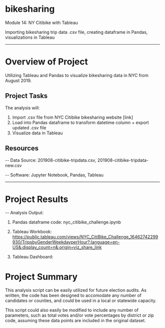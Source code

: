 # bikesharing
Module 14: NY Citibike with Tableau

Importing bikesharing trip data .csv file, creating dataframe in Pandas, visualizations in Tableau

------------------------------
# Overview of Project
Utilizing Tableau and Pandas to visualize bikesharing data in NYC from August 2019. 

## Project Tasks
The analysis will:

1. Import .csv file from NYC Citibike bikesharing website [link]
2. Load into Pandas dataframe to transform datetime column + export updated .csv file
3. Visualize data in Tableau 


## Resources
-- Data Source: 201908-citibike-tripdata.csv, 201908-citibike-tripdata-new.csv

-- Software: Jupyter Notebook, Pandas, Tableau


-------------------------------


# Project Results
-- Analysis Output: 

1. Pandas dataframe code: nyc_citibike_challenge.ipynb

2. Tableau Workbook:
https://public.tableau.com/views/NYC_CitiBike_Challenge_16462742299930/TripsbyGenderWeekdayperHour?:language=en-US&:display_count=n&:origin=viz_share_link

3. Tableau Dashboard:


>
>

# Project Summary

This analysis script can be easily utilized for future election audits. As written, the code has been designed to accomodate any number of candidates or counties, and could be used in a local or statewide capacity. 

This script could also easily be modified to include any number of parameters, such as total votes and/or vote percentages by district or zip code, assuming these data points are included in the original dataset. 

